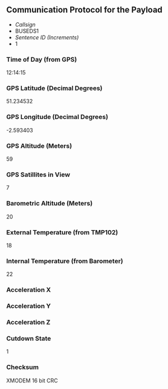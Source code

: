 ## Communication Protocol for the Payload

* _Callsign_
* BUSEDS1
* _Sentence ID (Increments)_
* 1

### Time of Day (from GPS)

12:14:15

### GPS Latitude (Decimal Degrees)

51.234532

### GPS Longitude (Decimal Degrees)

-2.593403

### GPS Altitude (Meters)

59

### GPS Satillites in View

7

### Barometric Altitude (Meters)

20

### External Temperature (from TMP102)

18

### Internal Temperature (from Barometer)

22

### Acceleration X

### Acceleration Y

### Acceleration Z

### Cutdown State

1

### Checksum

XMODEM 16 bit CRC
